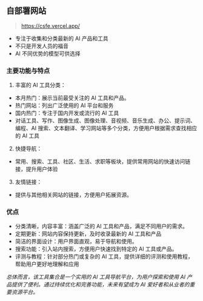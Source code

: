 ## 自部署网站
> https://csfe.vercel.app/
- 专注于收集和分类最新的 AI 产品和工具
- 不只是开发人员的福音
- AI 不同优势的模型可供选择
### 主要功能与特点
1. 丰富的 AI 工具分类：
  - 本月热门：​展示当前最受关注的 AI 工具和产品。
  - 热门网站：​列出广泛使用的 AI 平台和服务
  - 国内热门：​专注于国内开发或流行的 AI 工具​
  - 对话工具、写作、图像生成、图像处理、音视频、音乐生成、办公、提示词、编程、AI 搜索、文本翻译、学习网站等多个分类，方便用户根据需求查找相应的 AI 工具
2. 快捷导航：
  - 常用、搜索、工具、社区、生活、求职等板块，提供常用网站的快速访问链接，提升用户体验
3. 友情链接：
  - 提供与其他相关网站的链接，方便用户拓展资源。
### 优点
- 分类清晰，内容丰富：​涵盖广泛的 AI 工具和产品，满足不同用户的需求。
- 定期更新：​网站内容保持更新，及时收录最新的 AI 工具和产品
- 简洁的界面设计：​用户界面直观，易于导航和使用。​
- 搜索功能：​引入站内搜索，方便用户快速找到特定的 AI 工具或产品。​
- 评测与教程：​针对部分热门或复杂的 AI 工具，提供详细的评测和使用教程，帮助用户更好地理解和应用

*总体而言，该工具集合是一个实用的 AI 工具导航平台，为用户探索和使用 AI 产品提供了便利。​通过持续优化和完善功能，未来有望成为 AI 爱好者和从业者的重要资源平台。*
